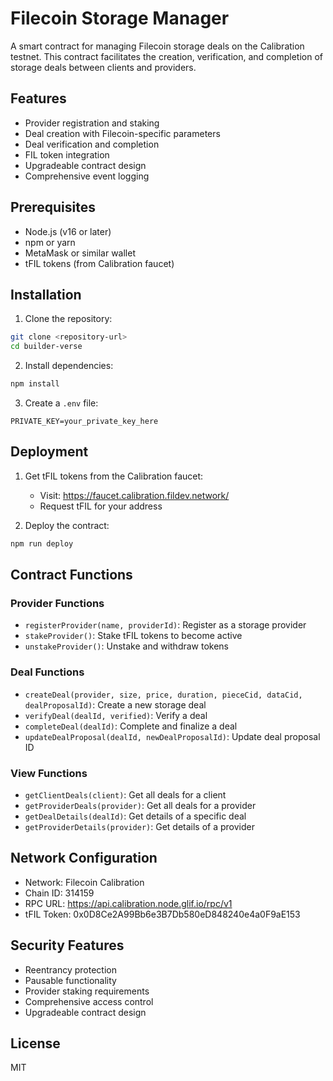 # Filecoin Storage Manager

A smart contract for managing Filecoin storage deals on the Calibration testnet. This contract facilitates the creation, verification, and completion of storage deals between clients and providers.

## Features

- Provider registration and staking
- Deal creation with Filecoin-specific parameters
- Deal verification and completion
- FIL token integration
- Upgradeable contract design
- Comprehensive event logging

## Prerequisites

- Node.js (v16 or later)
- npm or yarn
- MetaMask or similar wallet
- tFIL tokens (from Calibration faucet)

## Installation

1. Clone the repository:
```bash
git clone <repository-url>
cd builder-verse
```

2. Install dependencies:
```bash
npm install
```

3. Create a `.env` file:
```
PRIVATE_KEY=your_private_key_here
```

## Deployment

1. Get tFIL tokens from the Calibration faucet:
   - Visit: https://faucet.calibration.fildev.network/
   - Request tFIL for your address

2. Deploy the contract:
```bash
npm run deploy
```

## Contract Functions

### Provider Functions
- `registerProvider(name, providerId)`: Register as a storage provider
- `stakeProvider()`: Stake tFIL tokens to become active
- `unstakeProvider()`: Unstake and withdraw tokens

### Deal Functions
- `createDeal(provider, size, price, duration, pieceCid, dataCid, dealProposalId)`: Create a new storage deal
- `verifyDeal(dealId, verified)`: Verify a deal
- `completeDeal(dealId)`: Complete and finalize a deal
- `updateDealProposal(dealId, newDealProposalId)`: Update deal proposal ID

### View Functions
- `getClientDeals(client)`: Get all deals for a client
- `getProviderDeals(provider)`: Get all deals for a provider
- `getDealDetails(dealId)`: Get details of a specific deal
- `getProviderDetails(provider)`: Get details of a provider

## Network Configuration

- Network: Filecoin Calibration
- Chain ID: 314159
- RPC URL: https://api.calibration.node.glif.io/rpc/v1
- tFIL Token: 0x0D8Ce2A99Bb6e3B7Db580eD848240e4a0F9aE153

## Security Features

- Reentrancy protection
- Pausable functionality
- Provider staking requirements
- Comprehensive access control
- Upgradeable contract design

## License

MIT
